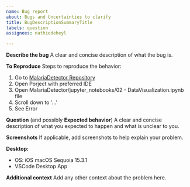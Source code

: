 ```yaml
---
name: Bug report
about: Bugs and Uncertainties to clarify
title: BugDescriptionSummaryTitle
labels: question
assignees: nathiedeheyl

---
```


**Describe the bug**
A clear and concise description of what the bug is.

**To Reproduce**
Steps to reproduce the behavior:
1. Go to [MalariaDetector Repository](https://github.com/nathiedeheyl/MalariaDetector) 
2. Open Porject with preferred IDE
3. Open MalariaDetector/jupyter_notebooks/02 - DataVisualization.ipynb file
4. Scroll down to '...'
5. See Error

**Question** (and possibly **Expected behavior**)
A clear and concise description of what you expected to happen and what is unclear to you.

**Screenshots**
If applicable, add screenshots to help explain your problem.

**Desktop:**
 - OS: iOS macOS Sequoia 15.3.1
 - VSCode Desktop App

**Additional context**
Add any other context about the problem here.
